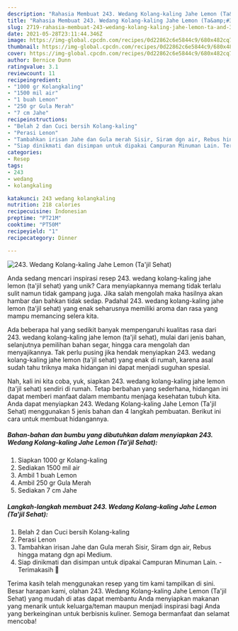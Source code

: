 ```yaml
---
description: "Rahasia Membuat 243. Wedang Kolang-kaling Jahe Lemon (Ta&amp;#39;jil Sehat), Enak"
title: "Rahasia Membuat 243. Wedang Kolang-kaling Jahe Lemon (Ta&amp;#39;jil Sehat), Enak"
slug: 2719-rahasia-membuat-243-wedang-kolang-kaling-jahe-lemon-ta-and-39-jil-sehat-enak
date: 2021-05-28T23:11:44.346Z
image: https://img-global.cpcdn.com/recipes/0d22862c6e5844c9/680x482cq70/243-wedang-kolang-kaling-jahe-lemon-tajil-sehat-foto-resep-utama.jpg
thumbnail: https://img-global.cpcdn.com/recipes/0d22862c6e5844c9/680x482cq70/243-wedang-kolang-kaling-jahe-lemon-tajil-sehat-foto-resep-utama.jpg
cover: https://img-global.cpcdn.com/recipes/0d22862c6e5844c9/680x482cq70/243-wedang-kolang-kaling-jahe-lemon-tajil-sehat-foto-resep-utama.jpg
author: Bernice Dunn
ratingvalue: 3.1
reviewcount: 11
recipeingredient:
- "1000 gr Kolangkaling"
- "1500 mil air"
- "1 buah Lemon"
- "250 gr Gula Merah"
- "7 cm Jahe"
recipeinstructions:
- "Belah 2 dan Cuci bersih Kolang-kaling"
- "Perasi Lenon"
- "Tambahkan irisan Jahe dan Gula merah Sisir, Siram dgn air, Rebus hingga matang dgn api Medium."
- "Siap dinikmati dan disimpan untuk dipakai Campuran Minuman Lain. Terimakasih 👏"
categories:
- Resep
tags:
- 243
- wedang
- kolangkaling

katakunci: 243 wedang kolangkaling 
nutrition: 218 calories
recipecuisine: Indonesian
preptime: "PT21M"
cooktime: "PT50M"
recipeyield: "1"
recipecategory: Dinner

---
```



![243. Wedang Kolang-kaling Jahe Lemon (Ta&#39;jil Sehat)](https://img-global.cpcdn.com/recipes/0d22862c6e5844c9/680x482cq70/243-wedang-kolang-kaling-jahe-lemon-tajil-sehat-foto-resep-utama.jpg)

Anda sedang mencari inspirasi resep 243. wedang kolang-kaling jahe lemon (ta&#39;jil sehat) yang unik? Cara menyiapkannya memang tidak terlalu sulit namun tidak gampang juga. Jika salah mengolah maka hasilnya akan hambar dan bahkan tidak sedap. Padahal 243. wedang kolang-kaling jahe lemon (ta&#39;jil sehat) yang enak seharusnya memiliki aroma dan rasa yang mampu memancing selera kita.

Ada beberapa hal yang sedikit banyak mempengaruhi kualitas rasa dari 243. wedang kolang-kaling jahe lemon (ta&#39;jil sehat), mulai dari jenis bahan, selanjutnya pemilihan bahan segar, hingga cara mengolah dan menyajikannya. Tak perlu pusing jika hendak menyiapkan 243. wedang kolang-kaling jahe lemon (ta&#39;jil sehat) yang enak di rumah, karena asal sudah tahu triknya maka hidangan ini dapat menjadi suguhan spesial.




Nah, kali ini kita coba, yuk, siapkan 243. wedang kolang-kaling jahe lemon (ta&#39;jil sehat) sendiri di rumah. Tetap berbahan yang sederhana, hidangan ini dapat memberi manfaat dalam membantu menjaga kesehatan tubuh kita. Anda dapat menyiapkan 243. Wedang Kolang-kaling Jahe Lemon (Ta&#39;jil Sehat) menggunakan 5 jenis bahan dan 4 langkah pembuatan. Berikut ini cara untuk membuat hidangannya.

<!--inarticleads1-->

##### Bahan-bahan dan bumbu yang dibutuhkan dalam menyiapkan 243. Wedang Kolang-kaling Jahe Lemon (Ta&#39;jil Sehat):

1. Siapkan 1000 gr Kolang-kaling
1. Sediakan 1500 mil air
1. Ambil 1 buah Lemon
1. Ambil 250 gr Gula Merah
1. Sediakan 7 cm Jahe




<!--inarticleads2-->

##### Langkah-langkah membuat 243. Wedang Kolang-kaling Jahe Lemon (Ta&#39;jil Sehat):

1. Belah 2 dan Cuci bersih Kolang-kaling
1. Perasi Lenon
1. Tambahkan irisan Jahe dan Gula merah Sisir, Siram dgn air, Rebus hingga matang dgn api Medium.
1. Siap dinikmati dan disimpan untuk dipakai Campuran Minuman Lain. - Terimakasih 👏




Terima kasih telah menggunakan resep yang tim kami tampilkan di sini. Besar harapan kami, olahan 243. Wedang Kolang-kaling Jahe Lemon (Ta&#39;jil Sehat) yang mudah di atas dapat membantu Anda menyiapkan makanan yang menarik untuk keluarga/teman maupun menjadi inspirasi bagi Anda yang berkeinginan untuk berbisnis kuliner. Semoga bermanfaat dan selamat mencoba!
